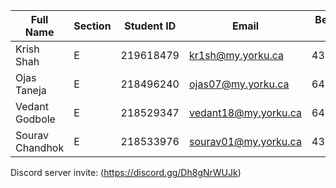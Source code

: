 | Full Name   | Section | Student ID | Email               | Best Way to Contact | Discord Username |
|-------------|---------|------------|---------------------|---------------------|------------------|
| Krish Shah  | E       | 219618479  | kr1sh@my.yorku.ca  | 4375576404          | colloix          |
| Ojas Taneja  | E       | 218496240  | ojas07@my.yorku.ca  | 6474518700          | ojasdriller7          |
| Vedant Godbole  | E       | 218529347  | vedant18@my.yorku.ca  | 6478792177          | jediknight1819          |
| Sourav Chandhok  | E       | 218533976  | sourav01@my.yorku.ca  | 4373298315          | varuos          |


Discord server invite: (https://discord.gg/Dh8gNrWUJk)
